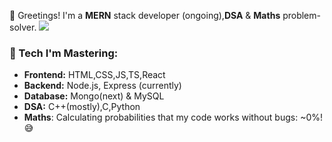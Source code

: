  👋 Greetings! 
 I'm a **MERN** stack developer (ongoing),**DSA** & **Maths** problem-solver.
<img src="https://user-images.githubusercontent.com/73097560/115834477-dbab4500-a447-11eb-908a-139a6edaec5c.gif">             

### 🔧 Tech I'm Mastering:
- **Frontend:** HTML,CSS,JS,TS,React
- **Backend:** Node.js, Express (currently)
- **Database:** Mongo(next) & MySQL
- **DSA:** C++(mostly),C,Python
- **Maths**: Calculating probabilities that my code works without bugs: ~0%! 😅
